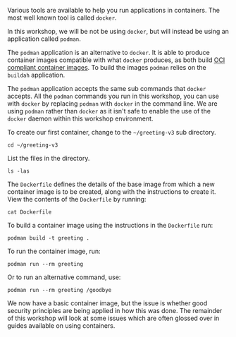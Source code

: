 Various tools are available to help you run applications in containers. The most well known tool is called `docker`.

In this workshop, we will be not be using `docker`, but will instead be using an application called `podman`.

The `podman` application is an alternative to `docker`. It is able to produce container images compatible with what `docker` produces, as both build [OCI compliant container images](https://www.opencontainers.org/). To build the images `podman` relies on the `buildah` application.

The `podman` application accepts the same sub commands that `docker` accepts. All the `podman` commands you run in this workshop, you can use with `docker` by replacing `podman` with `docker` in the command line. We are using `podman` rather than `docker` as it isn't safe to enable the use of the `docker` daemon within this workshop environment.

To create our first container, change to the `~/greeting-v3` sub directory.

```execute
cd ~/greeting-v3
```

List the files in the directory.

```execute
ls -las
```

The `Dockerfile` defines the details of the base image from which a new container image is to be created, along with the instructions to create it. View the contents of the `Dockerfile` by running:

```execute
cat Dockerfile
```

To build a container image using the instructions in the `Dockerfile` run:

```execute
podman build -t greeting .
```

To run the container image, run:

```execute
podman run --rm greeting
```

Or to run an alternative command, use:

```execute
podman run --rm greeting /goodbye
```

We now have a basic container image, but the issue is whether good security principles are being applied in how this was done. The remainder of this workshop will look at some issues which are often glossed over in guides available on using containers.
